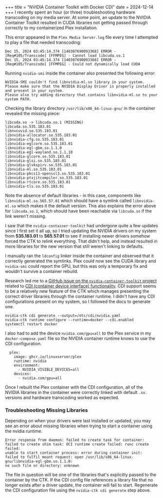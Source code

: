 +++
title = "NVIDIA Container Toolkit with Docker CDI"
date = 2024-12-14
+++
I recently spent an hour (or three) troubleshooting hardware transcoding on my media server.  At some point, an update to the NVIDIA Container Toolkit resulted in CUDA libraries not getting passed through correctly to my containerized Plex installation.

This error appeared in the `Plex Media Server.log` file every time I attempted to play a file that needed transcoding:
```
Dec 15, 2024 03:45:14.374 [140307690093368] ERROR - [Req#105/Transcode] [FFMPEG] - Cannot load libcuda.so.1
Dec 15, 2024 03:45:14.374 [140307690093368] ERROR - [Req#105/Transcode] [FFMPEG] - Could not dynamically load CUDA
```

Running `nvidia-smi` inside the container also presented the following error:
```
NVIDIA-SMI couldn't find libnvidia-ml.so library in your system. Please make sure that the NVIDIA Display Driver is properly installed and present in your system.
Please also try adding directory that contains libnvidia-ml.so to your system PATH.
```

Checking the library directory `/usr/lib/x86_64-linux-gnu/` in the container revealed the missing piece:
```
libcuda.so -> libcuda.so.1 (MISSING)
libcuda.so.535.183.01
libnvcuvid.so.535.183.01
libnvidia-allocator.so.535.183.01
libnvidia-cfg.so.535.183.01
libnvidia-eglcore.so.535.183.01
libnvidia-egl-gbm.so.1.1.0
libnvidia-egl-wayland.so.1.1.10
libnvidia-glcore.so.535.183.01
libnvidia-glsi.so.535.183.01
libnvidia-glvkspirv.so.535.183.01
libnvidia-ml.so.535.183.01
libnvidia-pkcs11-openssl3.so.535.183.01
libnvidia-ptxjitcompiler.so.535.183.01
libnvidia-rtcore.so.535.183.01
libnvidia-tls.so.535.183.01
```

Note the absence of default libraries - in this case, components like `libnvidia-ml.so.565.57.01` which should have a symlink called `libnvidia-ml.so` which makes it the default version.  This also explains the error above for `libcuda.so.1`, which should have been reachable via `libcuda.so` if the link weren't missing.

I saw that the `nvidia-container-toolkit` had undergone quite a few updates since I first set it all up, so I tried updating the NVIDIA drivers on my system from **535.183.01** to **565.57.01** to see if installing newer drivers somehow forced the CTK to relink everything.  That didn't help, and instead resulted in more libraries for the new version that still weren't linking to defaults.

I manually ran the `ldconfig` linker inside the container and observed that it correctly generated the symlinks.  Plex could now see the CUDA library and `nvidia-smi` could report the GPU, but this was only a temporary fix and wouldn't survive a container rebuild.

Research led me to a [GitHub issue on the `nvidia-container-toolkit` project](https://github.com/NVIDIA/nvidia-container-toolkit/issues/128) related to [CDI (container device interface) functionality](https://github.com/NVIDIA/nvidia-container-toolkit/blob/main/cmd/nvidia-ctk/README.md).  CDI support seems to be a relatively new feature of the CTK which manages presenting the correct driver libraries through the container runtime.  I didn't have any CDI configurations present on my system, so I followed the docs to generate one.
```
nvidia-ctk cdi generate --output=/etc/cdi/nvidia.yaml
nvidia-ctk runtime configure --runtime=docker --cdi.enabled
systemctl restart docker
```

I also had to add the device `nvidia.com/gpu=all` to the Plex service in my `docker-compose.yaml` file so the NVIDIA container runtime knows to use the CDI configuration.
```
  plex:
    image: ghcr.io/linuxserver/plex
    runtime: nvidia
    environment:
      - NVIDIA_VISIBLE_DEVICES=all
    devices:
      - nvidia.com/gpu=all
```

Once I rebuilt the Plex container with the CDI configuration, all of the NVIDIA libraries in the container were correctly linked with default `.so.` versions and hardware transcoding worked as expected.

### Troubleshooting Missing Libraries
Depending on when your drivers were last installed or updated, you may see an error about missing libraries when trying to start a container using the nvidia runtime.
```
Error response from daemon: failed to create task for container: 
failed to create shim task: OCI runtime create failed: runc create failed: 
unable to start container process: error during container init: 
failed to fulfil mount request: open /usr/lib/x86_64-linux-gnu/libnvidia-egl-gbm.so.1.1.0: 
no such file or directory: unknown
```
The file in question will be one of the libraries that's explicitly passed to the container by the CTK.  If the CDI config file references a library file that no longer exists after a driver update, the container will fail to start.  Regenerate the CDI configuration file using the `nvidia-ctk cdi generate` step above.